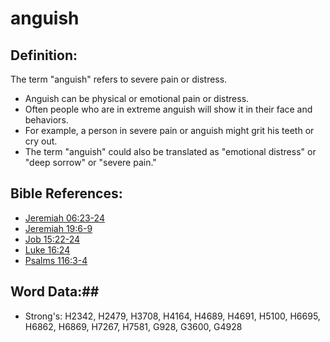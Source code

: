 # anguish #

## Definition: ##

The term "anguish" refers to severe pain or distress. 

* Anguish can be physical or emotional pain or distress.
* Often people who are in extreme anguish will show it in their face and behaviors.
* For example, a person in severe pain or anguish might grit his teeth or cry out.
* The term "anguish" could also be translated as "emotional distress" or "deep sorrow" or "severe pain."
 

## Bible References: ##

* [Jeremiah 06:23-24](rc://en/tn/help/jer/06/23)
* [Jeremiah 19:6-9](rc://en/tn/help/jer/19/06)
* [Job 15:22-24](rc://en/tn/help/job/15/22)
* [Luke 16:24](rc://en/tn/help/luk/16/24)
* [Psalms 116:3-4](rc://en/tn/help/psa/116/003)

## Word Data:##

* Strong's: H2342, H2479, H3708, H4164, H4689, H4691, H5100, H6695, H6862, H6869, H7267, H7581, G928, G3600, G4928

